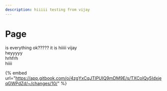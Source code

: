 ```yaml
---
description: hiiiii testing from vijay
---
```


# Page

is everything ok????? it is hiiiii vijay\
heyyyyy\
hrhfrh\
hiiii

{% embed url="https://app.gitbook.com/o/4zgYxCqJTIPUIQ9mDM9E/s/TXCoIQy5IdxjeqGWPdZd/~/changes/10/" %}
